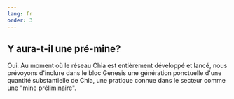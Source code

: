 ```yaml
---
lang: fr
order: 3
---
```


Y aura-t-il une pré-mine?
-------------------------

Oui. Au moment où le réseau Chia est entièrement développé et lancé, nous prévoyons d'inclure dans le bloc Genesis une génération ponctuelle d'une quantité substantielle de Chia, une pratique connue dans le secteur comme une "mine préliminaire".